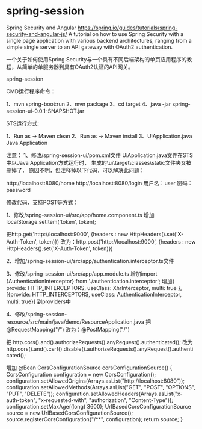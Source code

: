 # spring-session

Spring Security and Angular
https://spring.io/guides/tutorials/spring-security-and-angular-js/
A tutorial on how to use Spring Security with a single page application with various backend architectures, ranging from a simple single server to an API gateway with OAuth2 authentication.

一个关于如何使用Spring Security与一个具有不同后端架构的单页应用程序的教程，从简单的单服务器到具有OAuth2认证的API网关。

spring-session

CMD运行程序命令：

1、mvn spring-boot:run
2、mvn package
3、cd target
4、java -jar spring-session-ui-0.0.1-SNAPSHOT.jar

STS运行方式:

1、Run as -> Maven clean
2、Run as -> Maven install
3、UiApplication.java Java Application

注意：
1、修改/spring-session-ui/pom.xml文件
UiApplication.java文件在STS中以Java Application方式运行时，
生成的\ui\target\classes\static文件夹又被删掉了，
原因不明，但注释掉以下代码，可以解决此问题：
<!-- 					<execution> -->
<!-- 						<id>npm-test</id> -->
<!-- 						<goals> -->
<!-- 							<goal>npm</goal> -->
<!-- 						</goals> -->
<!-- 						<configuration> -->
<!-- 							<arguments>run-script e2e</arguments> -->
<!-- 						</configuration> -->
<!-- 						<phase>test</phase> -->
<!-- 					</execution> -->

http://localhost:8080/home
http://localhost:8080/login
用户名：user
密码：password

修改代码，支持POST等方式：

1、修改/spring-session-ui/src/app/home.component.ts
增加
localStorage.setItem('token', token);
	  
把http.get('http://localhost:9000', {headers : new HttpHeaders().set('X-Auth-Token', token)})
改为：http.post('http://localhost:9000', {headers : new HttpHeaders().set('X-Auth-Token', token)})

2、增加/spring-session-ui/src/app/authentication.interceptor.ts文件

3、修改/spring-session-ui/src/app/app.module.ts
增加import {AuthenticationInterceptor} from './authentication.interceptor';
增加{ provide: HTTP_INTERCEPTORS, useClass: XhrInterceptor, multi: true }, [{provide: HTTP_INTERCEPTORS, useClass: AuthenticationInterceptor, multi: true}]
到providers中

4、修改/spring-session-resource/src/main/java/demo/ResourceApplication.java
把@RequestMapping("/")
改为：@PostMapping("/")

把
http.cors().and().authorizeRequests().anyRequest().authenticated();
改为
http.cors().and().csrf().disable().authorizeRequests().anyRequest().authenticated();

增加
@Bean
CorsConfigurationSource corsConfigurationSource() {
	CorsConfiguration configuration = new CorsConfiguration();
	configuration.setAllowedOrigins(Arrays.asList("http://localhost:8080"));
	configuration.setAllowedMethods(Arrays.asList("GET", "POST", "OPTIONS", "PUT", "DELETE"));
	configuration.setAllowedHeaders(Arrays.asList("x-auth-token", "x-requested-with", "authorization", "Content-Type"));
	configuration.setMaxAge((long) 3600);
	UrlBasedCorsConfigurationSource source = new UrlBasedCorsConfigurationSource();
	source.registerCorsConfiguration("/**", configuration);
	return source;
}
